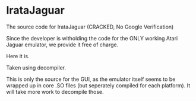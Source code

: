 # IrataJaguar
The source code for IrataJaguar (CRACKED, No Google Verification)

Since the developer is witholding the code for the ONLY working Atari Jaguar emulator, we provide it free of charge.

Here it is.

Taken using decompiler.

This is only the source for the GUI, as the emulator itself seems to be wrapped up in core .SO files (but seperately
compiled for each platform). It will take more work to decompile those.
